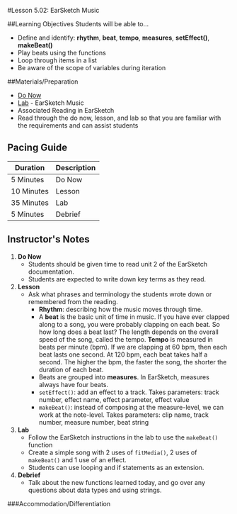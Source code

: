 #Lesson 5.02: EarSketch Music

##Learning Objectives
Students will be able to...

* Define and identify: **rhythm**, **beat**, **tempo**, **measures**, **setEffect()**, **makeBeat()**
* Play beats using the functions
* Loop through items in a list
* Be aware of the scope of variables during iteration 

##Materials/Preparation
* [Do Now]
* [Lab] - EarSketch Music
* Associated Reading in EarSketch
*  Read through the do now, lesson, and lab so that you are familiar with the requirements and can assist students

## Pacing Guide
| **Duration**   | **Description** |
| ---------- | ----------- |
| 5 Minutes  | Do Now      |
| 10 Minutes | Lesson      |
| 35 Minutes | Lab         |
| 5 Minutes | Debrief     |

## Instructor's Notes

1. **Do Now**
    * Students should be given time to read unit 2 of the EarSketch documentation.
    * Students are expected to write down key terms as they read.
2. **Lesson**
	* Ask what phrases and terminology the students wrote down or remembered from the reading. 
		* **Rhythm**: describing how the music moves through time.
		* A **beat** is the basic unit of time in music. If you have ever clapped along to a song, you were probably clapping on each beat. So how long does a beat last? The length depends on the overall speed of the song, called the tempo. **Tempo** is measured in beats per minute (bpm). If we are clapping at 60 bpm, then each beat lasts one second. At 120 bpm, each beat takes half a second. The higher the bpm, the faster the song, the shorter the duration of each beat.
		* Beats are grouped into **measures**. In EarSketch, measures always have four beats.
		* `setEffect()`: add an effect to a track. Takes parameters: track number, effect name, effect parameter, effect value
		* `makeBeat()`: instead of composing at the measure-level, we can work at the note-level. Takes parameters: clip name, track number, measure number, beat string
3. **Lab**
	* Follow the EarSketch instructions in the lab to use the `makeBeat()` function
	* Create a simple song with 2 uses of `fitMedia()`, 2 uses of `makeBeat()` and 1 use of an effect. 
	* Students can use looping and if statements as an extension. 
4. **Debrief**
	* Talk about the new functions learned today, and go over any questions about data types and using strings.

###Accommodation/Differentiation


[Do Now]: do_now.md
[Lab]: lab.md